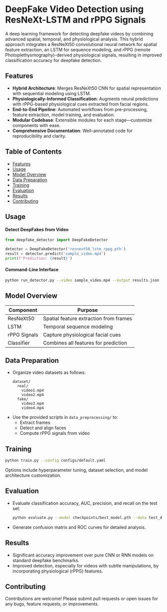 # DeepFake Video Detection using ResNeXt-LSTM and rPPG Signals

A deep learning framework for detecting deepfake videos by combining advanced spatial, temporal, and physiological analysis. This hybrid approach integrates a ResNeXt50 convolutional neural network for spatial feature extraction, an LSTM for sequence modeling, and rPPG (remote Photoplethysmography)-derived physiological signals, resulting in improved classification accuracy for deepfake detection.

## Features

- **Hybrid Architecture**: Merges ResNeXt50 CNN for spatial representation with sequential modeling using LSTM.
- **Physiologically-Informed Classification**: Augments neural predictions with rPPG-based physiological cues extracted from facial regions.
- **End-to-End Pipeline**: Automated workflows from pre-processing, feature extraction, model training, and evaluation.
- **Modular Codebase**: Extensible modules for each stage—customize components with ease.
- **Comprehensive Documentation**: Well-annotated code for reproducibility and clarity.

## Table of Contents

- [Features](#features)
- [Usage](#usage)
- [Model Overview](#model-overview)
- [Data Preparation](#data-preparation)
- [Training](#training)
- [Evaluation](#evaluation)
- [Results](#results)
- [Contributing](#contributing)


## Usage

#### Detect DeepFakes from Video

```python
from deepfake_detector import DeepFakeDetector

detector = DeepFakeDetector('resnext50_lstm_rppg.pth')
result = detector.predict('sample_video.mp4')
print(f'Prediction: {result}')
```

#### Command-Line Interface

```bash
python run_detector.py --video sample_video.mp4 --output results.json
```

## Model Overview

| Component     | Purpose                                |
|---------------|----------------------------------------|
| ResNeXt50     | Spatial feature extraction from frames |
| LSTM          | Temporal sequence modeling             |
| rPPG Signals  | Capture physiological facial cues      |
| Classifier    | Combines all features for prediction   |

## Data Preparation

- Organize video datasets as follows:
  ```
  dataset/
    real/
      video1.mp4
      video2.mp4
    fake/
      video3.mp4
      video4.mp4
  ```
- Use the provided scripts in `data_preprocessing/` to:
  - Extract frames
  - Detect and align faces
  - Compute rPPG signals from video

## Training

```bash
python train.py --config configs/default.yaml
```

Options include hyperparameter tuning, dataset selection, and model architecture customization.

## Evaluation

- Evaluate classification accuracy, AUC, precision, and recall on the test set:
  
  ```bash
  python evaluate.py --model checkpoints/best_model.pth --data test_dataset/
  ```
- Generate confusion matrix and ROC curves for detailed analysis.

## Results

- Significant accuracy improvement over pure CNN or RNN models on standard deepfake benchmarks.
- Improved detection, especially for videos with subtle manipulations, by incorporating physiological (rPPG) features.

## Contributing

Contributions are welcome! Please submit pull requests or open issues for any bugs, feature requests, or improvements.
